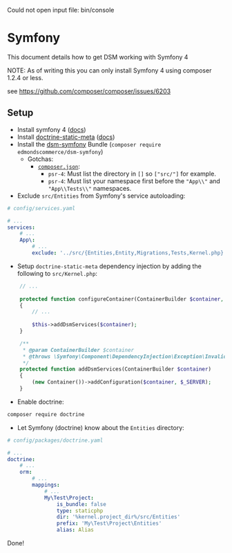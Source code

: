 Could not open input file: bin/console
# Symfony

This document details how to get DSM working with Symfony 4

NOTE: As of writing this you can only install Symfony 4 using composer 1.2.4 or less.

see https://github.com/composer/composer/issues/6203

## Setup

* Install symfony 4 ([docs](https://symfony.com/doc/current/setup.html))
* Install [doctrine-static-meta](https://github.com/edmondscommerce/doctrine-static-meta) ([docs](../../docs/Getting-Started.md))
* Install the [dsm-symfony](https://github.com/edmondscommerce/dsm-symfony) Bundle (`composer require edmondscommerce/dsm-symfony`)
    * Gotchas:
        * [`composer.json`](./composer.json):
            * `psr-4`: Must list the directory in `[]` so `["src/"]` for example.
            * `psr-4`: Must list your namespace first before the `"App\\"` and `"App\\Tests\\"` namespaces.
* Exclude `src/Entities` from Symfony's service autoloading:
```yaml
# config/services.yaml

# ...
services:
    # ...
    App\:
        # ...
        exclude: '../src/{Entities,Entity,Migrations,Tests,Kernel.php}'
```
* Setup `doctrine-static-meta` dependency injection by adding the following to `src/Kernel.php`:
```php
    // ...
    
    protected function configureContainer(ContainerBuilder $container, LoaderInterface $loader)
    {
        // ...
        
        $this->addDsmServices($container);
    }

    /**
     * @param ContainerBuilder $container
     * @throws \Symfony\Component\DependencyInjection\Exception\InvalidArgumentException
     */
    protected function addDsmServices(ContainerBuilder $container)
    {
        (new Container())->addConfiguration($container, $_SERVER);
    }
```
* Enable doctrine:
```bash
composer require doctrine
```
* Let Symfony (doctrine) know about the `Entities` directory:
```yaml
# config/packages/doctrine.yaml

# ...
doctrine:
    # ...
    orm:
        # ...
        mappings:
            # ...
            My\Test\Project:
                is_bundle: false
                type: staticphp
                dir: '%kernel.project_dir%/src/Entities'
                prefix: 'My\Test\Project\Entities'
                alias: Alias
```

Done!
